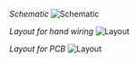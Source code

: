 *Schematic*
![Schematic](https://raw.githubusercontent.com/hisashin/NinjaLAMP/master/eagle/schematic.png "schematic")

*Layout for hand wiring*
![Layout](https://raw.githubusercontent.com/hisashin/NinjaLAMP/master/eagle/layout_easy.png "layout")

*Layout for PCB*
![Layout](https://raw.githubusercontent.com/hisashin/NinjaLAMP/master/eagle/layout.png "layout")
